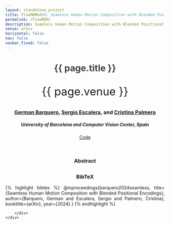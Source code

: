 ```yaml
---
layout: standalone_project
title: FlowMDM&#58; Seamless Human Motion Composition with Blended Positional Encodings
permalink: /FlowMDM/
description: Seamless Human Motion Composition with Blended Positional Encodings
venue: arXiv
horizontal: false
nav: false
navbar_fixed: false
---
```


<!---------------------------- HEADER ---------------------------->
<header class="project-title" style="text-align: center; ">
<h1 class="project-title" style="font-weight: bold; color: #404040">{{ page.title }}</h1>
<p class="project-venue" style="font-size: 2.5em;">{{ page.venue }}</p>
    <h3>
                    <a href="https://scholar.google.com/citations?user=pRC8DwcAAAAJ&hl=en">German Barquero</a>, 
                    <a href="https://scholar.google.com/citations?user=oI6AIkMAAAAJ&hl=en&oi=ao">Sergio Escalera</a>, and 
                    <a href="https://scholar.google.com/citations?user=V0c9xx0AAAAJ&hl=en&oi=ao">Cristina Palmero</a>
    </h3>
<h5>University of Barcelona and Computer Vision Center, Spain</h5>
<div class="publications project-links">
    <!--a href="https://openaccess.thecvf.com/content/ICCV2023/html/Barquero_BeLFusion_Latent_Diffusion_for_Behavior-Driven_Human_Motion_Prediction_ICCV_2023_paper.html" class="btn" role="button">Paper</a-->
    <!--a href="https://arxiv.org/abs/2211.14304" class="btn" role="button">arXiv</a-->
    <a href="https://github.com/BarqueroGerman/FlowMDM" class="btn" role="button">Code</a>
</div>
</header>

<!--div style="margin-top:20px">
{% include figure.html path="assets/img/belfusion/intro.png" title="BeLFusion" class="figure-padding img-fluid rounded z-depth-1" %}
</div-->

<!---------------------------- ABSTRACT ---------------------------->
<div class="h-100 d-flex align-items-center justify-content-center" style="margin-top: 30px">
    <div class="project-narrow" id="abstract" style="text-align: justify;">
    <h3 style="text-align: center;">Abstract</h3>
    <!--i>
    Stochastic human motion prediction (HMP) has generally been tackled with generative adversarial networks and variational autoencoders. Most prior works aim at predicting highly diverse movements in terms of the skeleton joints’ dispersion. This has led to methods predicting fast and motion-divergent movements, which are often unrealistic and incoherent with past motion. Such methods also neglect contexts that need to anticipate diverse low-range behaviors, or actions, with subtle joint displacements. To address these issues, we present BeLFusion, a model that, for the first time, leverages latent diffusion models in HMP to sample from a latent space where behavior is disentangled from pose and motion. As a result, diversity is encouraged from a behavioral perspective. Thanks to our behavior coupler’s ability to transfer sampled behavior to ongoing motion, BeLFusion’s predictions display a variety of behaviors that are significantly more realistic than the state of the art. To support it, we introduce two metrics, the Area of the Cumulative Motion Distribution, and the Average Pairwise Distance Error, which are correlated to our definition of realism according to a qualitative study with 126 participants. Finally, we prove BeLFusion’s generalization power in a new cross-dataset scenario for stochastic HMP.
    </i-->
    </div>
</div>

<!---------------------------- BIBLIOGRAPHY ---------------------------->

<div class="h-100 d-flex align-items-center justify-content-center" style="margin-top: 30px">
    <div class="project-narrow" id="bibtex" style="text-align: justify;">
        <h3 style="text-align: center;">BibTeX</h3>
        <div class="bibtex">
        {% highlight bibtex %}
@inproceedings{barquero2024seamless,
  title={Seamless Human Motion Composition with Blended Positional Encodings},
  author={Barquero, German and Escalera, Sergio and Palmero, Cristina},
  booktitle={arXiv},
  year={2024}
}
{% endhighlight %}

        </div>
    </div>
</div>
